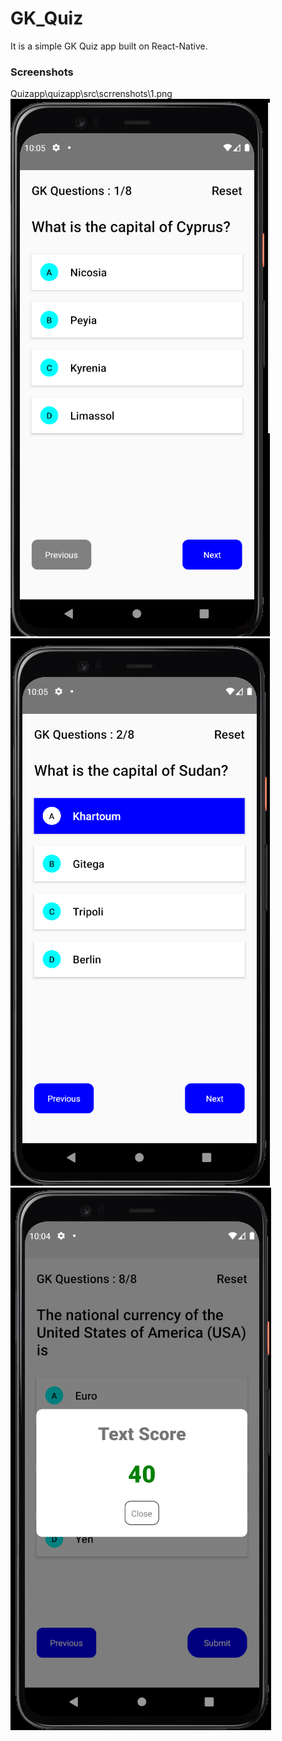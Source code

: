 # GK_Quiz
It is a simple GK Quiz app built on React-Native. 

### Screenshots
Quizapp\quizapp\src\scrrenshots\1.png
![Alt text](src\scrrenshots\1.png )
![Alt text](src\scrrenshots\2.png )
![Alt text](src\scrrenshots\3.png )
